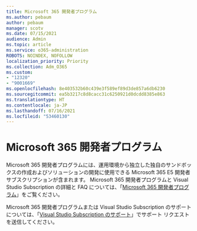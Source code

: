 ```yaml
---
title: Microsoft 365 開発者プログラム
ms.author: pebaum
author: pebaum
manager: scotv
ms.date: 07/15/2021
audience: Admin
ms.topic: article
ms.service: o365-administration
ROBOTS: NOINDEX, NOFOLLOW
localization_priority: Priority
ms.collection: Adm_O365
ms.custom:
- "12320"
- "9001669"
ms.openlocfilehash: 8e403532b60c439e3f589ef89d3de857a6db6230
ms.sourcegitcommit: ea5b3217c8d8cacc31c6250921d0dcdd8385e863
ms.translationtype: HT
ms.contentlocale: ja-JP
ms.lasthandoff: 07/16/2021
ms.locfileid: "53460130"
---
```

# <a name="microsoft-365-developer-program"></a>Microsoft 365 開発者プログラム

Microsoft 365 開発者プログラムには、運用環境から独立した独自のサンドボックスの作成およびソリューションの開発に使用できる Microsoft 365 E5 開発者サブスクリプションが含まれます。 Microsoft 365 開発者プログラムと Visual Studio Subscription の詳細と FAQ については、「[Microsoft 365 開発者プログラム](/office/developer-program/microsoft-365-developer-program)」をご覧ください。

Microsoft 365 開発者プログラムまたは Visual Studio Subscription のサポートについては、「[Visual Studio Subscription のサポート](https://visualstudio.microsoft.com/subscriptions/support/)」でサポート リクエストを送信してください。